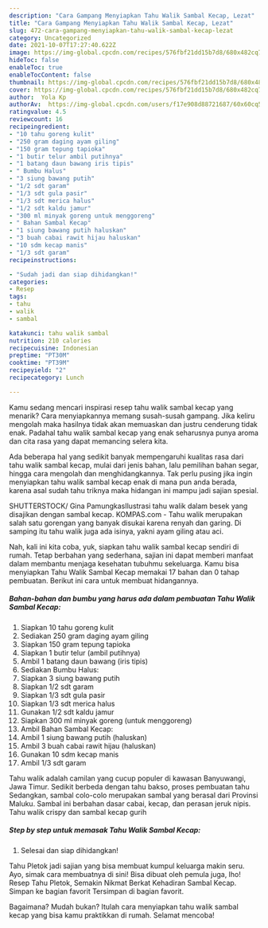 ```yaml
---
description: "Cara Gampang Menyiapkan Tahu Walik Sambal Kecap, Lezat"
title: "Cara Gampang Menyiapkan Tahu Walik Sambal Kecap, Lezat"
slug: 472-cara-gampang-menyiapkan-tahu-walik-sambal-kecap-lezat
category: Uncategorized
date: 2021-10-07T17:27:40.622Z
image: https://img-global.cpcdn.com/recipes/576fbf21dd15b7d8/680x482cq70/tahu-walik-sambal-kecap-foto-resep-utama.jpg
hideToc: false
enableToc: true
enableTocContent: false
thumbnail: https://img-global.cpcdn.com/recipes/576fbf21dd15b7d8/680x482cq70/tahu-walik-sambal-kecap-foto-resep-utama.jpg
cover: https://img-global.cpcdn.com/recipes/576fbf21dd15b7d8/680x482cq70/tahu-walik-sambal-kecap-foto-resep-utama.jpg
author:  Yola Kp
authorAv:  https://img-global.cpcdn.com/users/f17e908d88721687/60x60cq50/avatar.jpg
ratingvalue: 4.5
reviewcount: 16
recipeingredient:
- "10 tahu goreng kulit"
- "250 gram daging ayam giling"
- "150 gram tepung tapioka"
- "1 butir telur ambil putihnya"
- "1 batang daun bawang iris tipis"
- " Bumbu Halus"
- "3 siung bawang putih"
- "1/2 sdt garam"
- "1/3 sdt gula pasir"
- "1/3 sdt merica halus"
- "1/2 sdt kaldu jamur"
- "300 ml minyak goreng untuk menggoreng"
- " Bahan Sambal Kecap"
- "1 siung bawang putih haluskan"
- "3 buah cabai rawit hijau haluskan"
- "10 sdm kecap manis"
- "1/3 sdt garam"
recipeinstructions:

- "Sudah jadi dan siap dihidangkan!"
categories:
- Resep
tags:
- tahu
- walik
- sambal

katakunci: tahu walik sambal 
nutrition: 210 calories
recipecuisine: Indonesian
preptime: "PT30M"
cooktime: "PT39M"
recipeyield: "2"
recipecategory: Lunch

---
```



Kamu sedang mencari inspirasi resep tahu walik sambal kecap yang menarik? Cara menyiapkannya memang susah-susah gampang. Jika keliru mengolah maka hasilnya tidak akan memuaskan dan justru cenderung tidak enak. Padahal tahu walik sambal kecap yang enak seharusnya punya aroma dan cita rasa yang dapat memancing selera kita.


Ada beberapa hal yang sedikit banyak mempengaruhi kualitas rasa dari tahu walik sambal kecap, mulai dari jenis bahan, lalu pemilihan bahan segar, hingga cara mengolah dan menghidangkannya. Tak perlu pusing jika ingin menyiapkan tahu walik sambal kecap enak di mana pun anda berada, karena asal sudah tahu triknya maka hidangan ini mampu jadi sajian spesial.

SHUTTERSTOCK/ Gina PamungkasIlustrasi tahu walik dalam besek yang disajikan dengan sambal kecap. KOMPAS.com - Tahu walik merupakan salah satu gorengan yang banyak disukai karena renyah dan garing. Di samping itu tahu walik juga ada isinya, yakni ayam giling atau aci.


Nah, kali ini kita coba, yuk, siapkan tahu walik sambal kecap sendiri di rumah. Tetap berbahan yang sederhana, sajian ini dapat memberi manfaat dalam membantu menjaga kesehatan tubuhmu sekeluarga. Kamu bisa menyiapkan Tahu Walik Sambal Kecap memakai 17 bahan dan 0 tahap pembuatan. Berikut ini cara untuk membuat hidangannya.

<!--inarticleads1-->

##### Bahan-bahan dan bumbu yang harus ada dalam pembuatan Tahu Walik Sambal Kecap:

1. Siapkan 10 tahu goreng kulit
1. Sediakan 250 gram daging ayam giling
1. Siapkan 150 gram tepung tapioka
1. Siapkan 1 butir telur (ambil putihnya)
1. Ambil 1 batang daun bawang (iris tipis)
1. Sediakan  Bumbu Halus:
1. Siapkan 3 siung bawang putih
1. Siapkan 1/2 sdt garam
1. Siapkan 1/3 sdt gula pasir
1. Siapkan 1/3 sdt merica halus
1. Gunakan 1/2 sdt kaldu jamur
1. Siapkan 300 ml minyak goreng (untuk menggoreng)
1. Ambil  Bahan Sambal Kecap:
1. Ambil 1 siung bawang putih (haluskan)
1. Ambil 3 buah cabai rawit hijau (haluskan)
1. Gunakan 10 sdm kecap manis
1. Ambil 1/3 sdt garam


Tahu walik adalah camilan yang cucup populer di kawasan Banyuwangi, Jawa Timur. Sedikit berbeda dengan tahu bakso, proses pembuatan tahu Sedangkan, sambal colo-colo merupakan sambal yang berasal dari Provinsi Maluku. Sambal ini berbahan dasar cabai, kecap, dan perasan jeruk nipis. Tahu walik crispy dan sambal kecap gurih 

<!--inarticleads2-->

##### Step by step untuk memasak Tahu Walik Sambal Kecap:


1. Selesai dan siap dihidangkan!

Tahu Pletok jadi sajian yang bisa membuat kumpul keluarga makin seru. Ayo, simak cara membuatnya di sini! Bisa dibuat oleh pemula juga, lho! Resep Tahu Pletok, Semakin Nikmat Berkat Kehadiran Sambal Kecap. Simpan ke bagian favorit Tersimpan di bagian favorit. 

Bagaimana? Mudah bukan? Itulah cara menyiapkan tahu walik sambal kecap yang bisa kamu praktikkan di rumah. Selamat mencoba!
